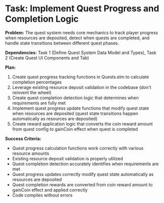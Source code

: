 # Task: Implement Quest Progress and Completion Logic

**Problem:** The quest system needs core mechanics to track player progress when resources are deposited, detect when quests are completed, and handle state transitions between different quest phases.

**Dependencies:** Task 1 (Define Quest System Data Model and Types), Task 2 (Create Quest UI Components and Tab)

**Plan:**
1. Create quest progress tracking functions in Quests.elm to calculate completion percentages
2. Leverage existing resource deposit validation in the codebase (don't reinvent the wheel)
3. Create quest completion detection logic that determines when requirements are fully met
4. Implement quest progress update functions that modify quest state when resources are deposited (quest state transitions happen automatically as resources are deposited)
5. Create reward application logic that converts the coin reward amount from quest config to gainCoin effect when quest is completed

**Success Criteria:**
- Quest progress calculation functions work correctly with various resource amounts
- Existing resource deposit validation is properly utilized
- Quest completion detection accurately identifies when requirements are met
- Quest progress updates correctly modify quest state automatically as resources are deposited
- Quest completion rewards are converted from coin reward amount to gainCoin effect and applied correctly
- Code compiles without errors